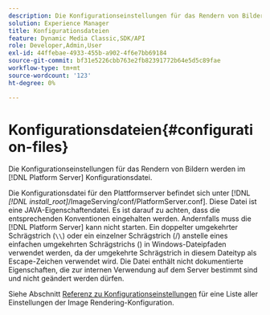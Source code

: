 ```yaml
---
description: Die Konfigurationseinstellungen für das Rendern von Bildern werden im [!DNL Platform Server] Konfigurationsdatei.
solution: Experience Manager
title: Konfigurationsdateien
feature: Dynamic Media Classic,SDK/API
role: Developer,Admin,User
exl-id: 44ffebae-4933-455b-a902-4f6e7bb69184
source-git-commit: bf31e5226cbb763e2fb82391772b64e5d5c89fae
workflow-type: tm+mt
source-wordcount: '123'
ht-degree: 0%

---
```


# Konfigurationsdateien{#configuration-files}

Die Konfigurationseinstellungen für das Rendern von Bildern werden im [!DNL Platform Server] Konfigurationsdatei.

Die Konfigurationsdatei für den Plattformserver befindet sich unter [!DNL *[!DNL install_root]*/ImageServing/conf/PlatformServer.conf]. Diese Datei ist eine JAVA-Eigenschaftendatei. Es ist darauf zu achten, dass die entsprechenden Konventionen eingehalten werden. Andernfalls muss die [!DNL Platform Server] kann nicht starten. Ein doppelter umgekehrter Schrägstrich (`\\`) oder ein einzelner Schrägstrich (/) anstelle eines einfachen umgekehrten Schrägstrichs (\) in Windows-Dateipfaden verwendet werden, da der umgekehrte Schrägstrich in diesem Dateityp als Escape-Zeichen verwendet wird. Die Datei enthält nicht dokumentierte Eigenschaften, die zur internen Verwendung auf dem Server bestimmt sind und nicht geändert werden dürfen.

Siehe Abschnitt [Referenz zu Konfigurationseinstellungen](../../../../../ir-api/server-admin/image-rendering-api-ref/c-ir-server-administration/c-ir-configuration-settings-reference/c-ir-configuration-settings-reference.md#concept-6947a512d4c94e9fb8a71b80243fee81) für eine Liste aller Einstellungen der Image Rendering-Konfiguration.
